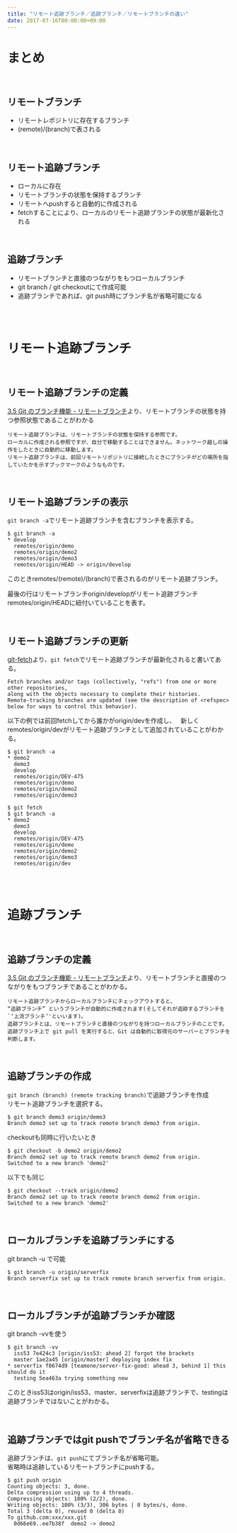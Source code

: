```yaml
---
title: "リモート追跡ブランチ／追跡ブランチ／リモートブランチの違い"
date: 2017-07-16T00:00:00+09:00
---
```


# まとめ

<br>

## リモートブランチ
- リモートレポジトリに存在するブランチ
- (remote)/(branch)で表される

<br>

## リモート追跡ブランチ
- ローカルに存在
- リモートブランチの状態を保持するブランチ
- リモートへpushすると自動的に作成される
- fetchすることにより、ローカルのリモート追跡ブランチの状態が最新化される


<br>

## 追跡ブランチ
- リモートブランチと直接のつながりをもつローカルブランチ
- git branch / git checkoutにて作成可能
- 追跡ブランチであれば、git push時にブランチ名が省略可能になる

<br><br>

# リモート追跡ブランチ

<br>

## リモート追跡ブランチの定義

[3.5 Git のブランチ機能 - リモートブランチ](https://git-scm.com/book/ja/v2/Git-%E3%81%AE%E3%83%96%E3%83%A9%E3%83%B3%E3%83%81%E6%A9%9F%E8%83%BD-%E3%83%AA%E3%83%A2%E3%83%BC%E3%83%88%E3%83%96%E3%83%A9%E3%83%B3%E3%83%81)より、リモートブランチの状態を持つ参照状態であることがわかる

```
リモート追跡ブランチは、リモートブランチの状態を保持する参照です。 
ローカルに作成される参照ですが、自分で移動することはできません。ネットワーク越しの操作をしたときに自動的に移動します。 
リモート追跡ブランチは、前回リモートリポジトリに接続したときにブランチがどの場所を指していたかを示すブックマークのようなものです。
```

<br>

## リモート追跡ブランチの表示

`git branch -a`でリモート追跡ブランチを含むブランチを表示する。

```
$ git branch -a
* develop
  remotes/origin/demo
  remotes/origin/demo2
  remotes/origin/demo3
  remotes/origin/HEAD -> origin/develop
```

このときremotes/(remote)/(branch)で表されるのがリモート追跡ブランチ。  

最後の行はリモートブランチorigin/developがリモート追跡ブランチremotes/origin/HEADに紐付いていることを表す。

<br>

## リモート追跡ブランチの更新

[git-fetch](https://git-scm.com/docs/git-fetch)より、`git fetch`でリモート追跡ブランチが最新化されると書いてある。
```
Fetch branches and/or tags (collectively, "refs") from one or more other repositories, 
along with the objects necessary to complete their histories. 
Remote-tracking branches are updated (see the description of <refspec> below for ways to control this behavior).
```

以下の例では前回fetchしてから誰かがorigin/devを作成し、  
新しくremotes/origin/devがリモート追跡ブランチとして追加されていることがわかる。


```
$ git branch -a
* demo2
  demo3
  develop
  remotes/origin/DEV-475
  remotes/origin/demo
  remotes/origin/demo2
  remotes/origin/demo3

$ git fetch
$ git branch -a
* demo2
  demo3
  develop
  remotes/origin/DEV-475
  remotes/origin/demo
  remotes/origin/demo2
  remotes/origin/demo3
  remotes/origin/dev
```

<br><br>

# 追跡ブランチ

<br>

## 追跡ブランチの定義

[3.5 Git のブランチ機能 - リモートブランチ](https://git-scm.com/book/ja/v2/Git-%E3%81%AE%E3%83%96%E3%83%A9%E3%83%B3%E3%83%81%E6%A9%9F%E8%83%BD-%E3%83%AA%E3%83%A2%E3%83%BC%E3%83%88%E3%83%96%E3%83%A9%E3%83%B3%E3%83%81)より、リモートブランチと直接のつながりをもつブランチであることがわかる。

```
リモート追跡ブランチからローカルブランチにチェックアウトすると、
“追跡ブランチ” というブランチが自動的に作成されます(そしてそれが追跡するブランチを`‘上流ブランチ’'といいます)。
追跡ブランチとは、リモートブランチと直接のつながりを持つローカルブランチのことです。 
追跡ブランチ上で git pull を実行すると、Git は自動的に取得元のサーバーとブランチを判断します。
```

<br>

## 追跡ブランチの作成

`git branch (branch) (remote tracking branch)`で追跡ブランチを作成  
リモート追跡ブランチを選択する。　

```
$ git branch demo3 origin/demo3
Branch demo3 set up to track remote branch demo3 from origin.
```

checkoutも同時に行いたいとき

```
$ git checkout -b demo2 origin/demo2
Branch demo2 set up to track remote branch demo2 from origin.
Switched to a new branch 'demo2'
```

以下でも同じ
```
$ git checkout --track origin/demo2
Branch demo2 set up to track remote branch demo2 from origin.
Switched to a new branch 'demo2'
```

<br>

## ローカルブランチを追跡ブランチにする

git branch -u で可能

```
$ git branch -u origin/serverfix
Branch serverfix set up to track remote branch serverfix from origin.
```

<br>

## ローカルブランチが追跡ブランチか確認

git branch -vvを使う

```
$ git branch -vv
  iss53 7e424c3 [origin/iss53: ahead 2] forgot the brackets
  master 1ae2a45 [origin/master] deploying index fix
* serverfix f8674d9 [teamone/server-fix-good: ahead 3, behind 1] this should do it
  testing 5ea463a trying something new
```

このときiss53はorigin/iss53、master、serverfixは追跡ブランチで、testingは追跡ブランチではないことがわかる。

<br>

## 追跡ブランチではgit pushでブランチ名が省略できる

追跡ブランチは、`git push`にてブランチ名が省略可能。  
省略時は追跡しているリモートブランチにpushする。

```
$ git push origin
Counting objects: 3, done.
Delta compression using up to 4 threads.
Compressing objects: 100% (2/2), done.
Writing objects: 100% (3/3), 306 bytes | 0 bytes/s, done.
Total 3 (delta 0), reused 0 (delta 0)
To github.com:xxx/xxx.git
  0d66e69..ee7b38f  demo2 -> demo2
```
